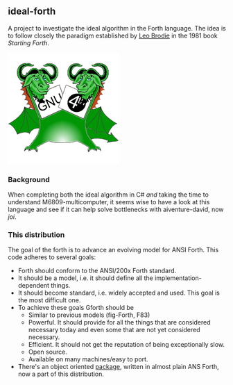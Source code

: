 ## ideal-forth

A project to investigate the ideal algorithm in the Forth language. The idea is to follow closely the paradigm established by [Leo Brodie](https://www.forth.com/starting-forth/0-starting-forth/) in the 1981 book _Starting Forth_.

![gnu](/images/gnu-forth.png)

### Background

When completing both the ideal algorithm in C# _and_ taking the time to understand M6809-multicomputer, it seems wise to have a look at this language and see if it can help solve bottlenecks with aiventure-david, now _joi_.

### This distribution

The goal of the forth is to advance an evolving model for ANSI Forth. This code adheres to several goals:

* Forth should conform to the ANSI/200x Forth standard.
* It should be a model, i.e. it should define all the implementation-dependent things.
* It should become standard, i.e. widely accepted and used. This goal is the most difficult one.
* To achieve these goals Gforth should be
    - Similar to previous models (fig-Forth, F83)
    - Powerful. It should provide for all the things that are considered necessary today and even some that are not yet considered necessary.
    - Efficient. It should not get the reputation of being exceptionally slow.
    - Open source.
    - Available on many machines/easy to port.
* There's an object oriented [package](/releases/oof.zip), written in almost plain ANS Forth, now a part of this distribution.